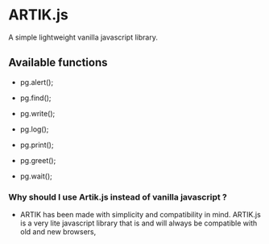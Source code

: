 # ARTIK.js
A simple lightweight vanilla javascript library.

## Available functions

* pg.alert();

* pg.find();

* pg.write();

* pg.log();

* pg.print();

* pg.greet();

* pg.wait();



### Why should I use Artik.js instead of vanilla javascript ?
* ARTIK has been made with simplicity and compatibility in mind. ARTIK.js is a very lite javascript library that is and will always be compatible with old and new browsers,
